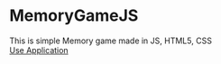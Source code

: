 # MemoryGameJS
This is simple Memory game made in JS, HTML5, CSS\
[Use Application](https://adam077x.github.io/WebAppPrototypes/MemoryGameJS/)
